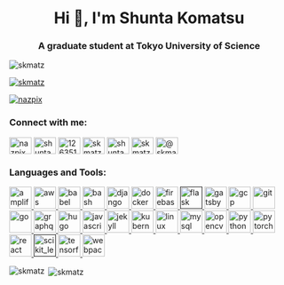 <h1 align="center">Hi 👋, I'm Shunta Komatsu</h1>
<h3 align="center">A graduate student at Tokyo University of Science</h3>

<p align="left"> <img src="https://komarev.com/ghpvc/?username=skmatz&label=Profile%20views&color=0e75b6&style=flat" alt="skmatz" /> </p>

<p align="left"> <a href="https://github.com/ryo-ma/github-profile-trophy"><img src="https://github-profile-trophy.vercel.app/?username=skmatz" alt="skmatz" /></a> </p>

<p align="left"> <a href="https://twitter.com/nazpix" target="blank"><img src="https://img.shields.io/twitter/follow/nazpix?logo=twitter&style=for-the-badge" alt="nazpix" /></a> </p>

<p align="left">
<h3 align="left">Connect with me:</h3>
<a href="https://twitter.com/nazpix" target="blank"><img align="center" src="https://cdn.jsdelivr.net/npm/simple-icons@3.0.1/icons/twitter.svg" alt="nazpix" height="30" width="40" /></a>
<a href="https://linkedin.com/in/shuntak217" target="blank"><img align="center" src="https://cdn.jsdelivr.net/npm/simple-icons@3.0.1/icons/linkedin.svg" alt="shuntak217" height="30" width="40" /></a>
<a href="https://stackoverflow.com/users/12635122" target="blank"><img align="center" src="https://cdn.jsdelivr.net/npm/simple-icons@3.0.1/icons/stackoverflow.svg" alt="12635122" height="30" width="40" /></a>
<a href="https://kaggle.com/skmatz" target="blank"><img align="center" src="https://cdn.jsdelivr.net/npm/simple-icons@3.0.1/icons/kaggle.svg" alt="skmatz" height="30" width="40" /></a>
<a href="https://fb.com/shuntak217" target="blank"><img align="center" src="https://cdn.jsdelivr.net/npm/simple-icons@3.0.1/icons/facebook.svg" alt="shuntak217" height="30" width="40" /></a>
<a href="https://instagram.com/skmatz217" target="blank"><img align="center" src="https://cdn.jsdelivr.net/npm/simple-icons@3.0.1/icons/instagram.svg" alt="skmatz217" height="30" width="40" /></a>
<a href="https://medium.com/@skmatz" target="blank"><img align="center" src="https://cdn.jsdelivr.net/npm/simple-icons@3.0.1/icons/medium.svg" alt="@skmatz" height="30" width="40" /></a>
</p>

<h3 align="left">Languages and Tools:</h3>
<p align="left"> <a href="https://aws.amazon.com/amplify/" target="_blank"> <img src="https://docs.amplify.aws/assets/logo-dark.svg" alt="amplify" width="40" height="40"/> </a> <a href="https://aws.amazon.com" target="_blank"> <img src="https://devicons.github.io/devicon/devicon.git/icons/amazonwebservices/amazonwebservices-original-wordmark.svg" alt="aws" width="40" height="40"/> </a> <a href="https://babeljs.io/" target="_blank"> <img src="https://www.vectorlogo.zone/logos/babeljs/babeljs-icon.svg" alt="babel" width="40" height="40"/> </a> <a href="https://www.gnu.org/software/bash/" target="_blank"> <img src="https://www.vectorlogo.zone/logos/gnu_bash/gnu_bash-icon.svg" alt="bash" width="40" height="40"/> </a> <a href="https://www.djangoproject.com/" target="_blank"> <img src="https://devicons.github.io/devicon/devicon.git/icons/django/django-original.svg" alt="django" width="40" height="40"/> </a> <a href="https://www.docker.com/" target="_blank"> <img src="https://devicons.github.io/devicon/devicon.git/icons/docker/docker-original-wordmark.svg" alt="docker" width="40" height="40"/> </a> <a href="https://firebase.google.com/" target="_blank"> <img src="https://www.vectorlogo.zone/logos/firebase/firebase-icon.svg" alt="firebase" width="40" height="40"/> </a> <a href="" target="_blank"> <img src="https://www.vectorlogo.zone/logos/pocoo_flask/pocoo_flask-icon.svg" alt="flask" width="40" height="40"/> </a> <a href="https://www.gatsbyjs.com/" target="_blank"> <img src="https://www.vectorlogo.zone/logos/gatsbyjs/gatsbyjs-icon.svg" alt="gatsby" width="40" height="40"/> </a> <a href="https://cloud.google.com" target="_blank"> <img src="https://www.vectorlogo.zone/logos/google_cloud/google_cloud-icon.svg" alt="gcp" width="40" height="40"/> </a> <a href="https://git-scm.com/" target="_blank"> <img src="https://www.vectorlogo.zone/logos/git-scm/git-scm-icon.svg" alt="git" width="40" height="40"/> </a> <a href="https://golang.org" target="_blank"> <img src="https://devicons.github.io/devicon/devicon.git/icons/go/go-original.svg" alt="go" width="40" height="40"/> </a> <a href="https://graphql.org" target="_blank"> <img src="https://www.vectorlogo.zone/logos/graphql/graphql-icon.svg" alt="graphql" width="40" height="40"/> </a> <a href="https://gohugo.io/" target="_blank"> <img src="https://api.iconify.design/logos-hugo.svg" alt="hugo" width="40" height="40"/> </a> <a href="https://developer.mozilla.org/en-US/docs/Web/JavaScript" target="_blank"> <img src="https://devicons.github.io/devicon/devicon.git/icons/javascript/javascript-original.svg" alt="javascript" width="40" height="40"/> </a> <a href="https://jekyllrb.com/" target="_blank"> <img src="https://www.vectorlogo.zone/logos/jekyllrb/jekyllrb-icon.svg" alt="jekyll" width="40" height="40"/> </a> <a href="https://kubernetes.io" target="_blank"> <img src="https://www.vectorlogo.zone/logos/kubernetes/kubernetes-icon.svg" alt="kubernetes" width="40" height="40"/> </a> <a href="https://www.linux.org/" target="_blank"> <img src="https://devicons.github.io/devicon/devicon.git/icons/linux/linux-original.svg" alt="linux" width="40" height="40"/> </a> <a href="https://www.mysql.com/" target="_blank"> <img src="https://devicons.github.io/devicon/devicon.git/icons/mysql/mysql-original-wordmark.svg" alt="mysql" width="40" height="40"/> </a> <a href="https://opencv.org/" target="_blank"> <img src="https://www.vectorlogo.zone/logos/opencv/opencv-icon.svg" alt="opencv" width="40" height="40"/> </a> <a href="https://www.python.org" target="_blank"> <img src="https://devicons.github.io/devicon/devicon.git/icons/python/python-original.svg" alt="python" width="40" height="40"/> </a> <a href="https://pytorch.org/" target="_blank"> <img src="https://www.vectorlogo.zone/logos/pytorch/pytorch-icon.svg" alt="pytorch" width="40" height="40"/> </a> <a href="https://reactjs.org/" target="_blank"> <img src="https://devicons.github.io/devicon/devicon.git/icons/react/react-original-wordmark.svg" alt="react" width="40" height="40"/> </a> <a href="" target="_blank"> <img src="https://upload.wikimedia.org/wikipedia/commons/0/05/Scikit_learn_logo_small.svg" alt="scikit_learn" width="40" height="40"/> </a> <a href="https://www.tensorflow.org" target="_blank"> <img src="https://www.vectorlogo.zone/logos/tensorflow/tensorflow-icon.svg" alt="tensorflow" width="40" height="40"/> </a> <a href="https://webpack.js.org" target="_blank"> <img src="https://devicons.github.io/devicon/devicon.git/icons/webpack/webpack-original.svg" alt="webpack" width="40" height="40"/> </a> </p>

<p><img align="left" src="https://github-readme-stats.vercel.app/api/top-langs/?username=skmatz&layout=compact" alt="skmatz" /></p>

<p>&nbsp;<img align="center" src="https://github-readme-stats.vercel.app/api?username=skmatz&show_icons=true" alt="skmatz" /></p>
